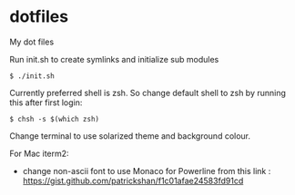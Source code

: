 dotfiles
========

My dot files

Run init.sh to create symlinks and initialize sub modules
```
$ ./init.sh
```

Currently preferred shell is zsh. So change default shell to zsh by running this after first login:
```
$ chsh -s $(which zsh)
```

Change terminal to use solarized theme and background colour.


For Mac iterm2:

 - change non-ascii font to use Monaco for Powerline from this link : https://gist.github.com/patrickshan/f1c01afae24583fd91cd
